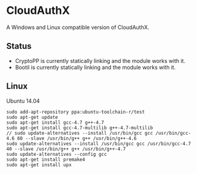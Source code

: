 CloudAuthX
=================

A Windows and Linux compatible version of CloudAuthX.

Status
------

* CryptoPP is currently statically linking and the module works with it.
* Bootil is currently statically linking and the module works with it.

Linux
------

Ubuntu 14.04

```
sudo add-apt-repository ppa:ubuntu-toolchain-r/test
sudo apt-get update
sudo apt-get install gcc-4.7 g++-4.7
sudo apt-get install gcc-4.7-multilib g++-4.7-multilib
// sudo update-alternatives --install /usr/bin/gcc gcc /usr/bin/gcc-4.6 60 --slave /usr/bin/g++ g++ /usr/bin/g++-4.6
sudo update-alternatives --install /usr/bin/gcc gcc /usr/bin/gcc-4.7 40 --slave /usr/bin/g++ g++ /usr/bin/g++-4.7
sudo update-alternatives --config gcc
sudo apt-get install premake4
sudo apt-get install upx
```